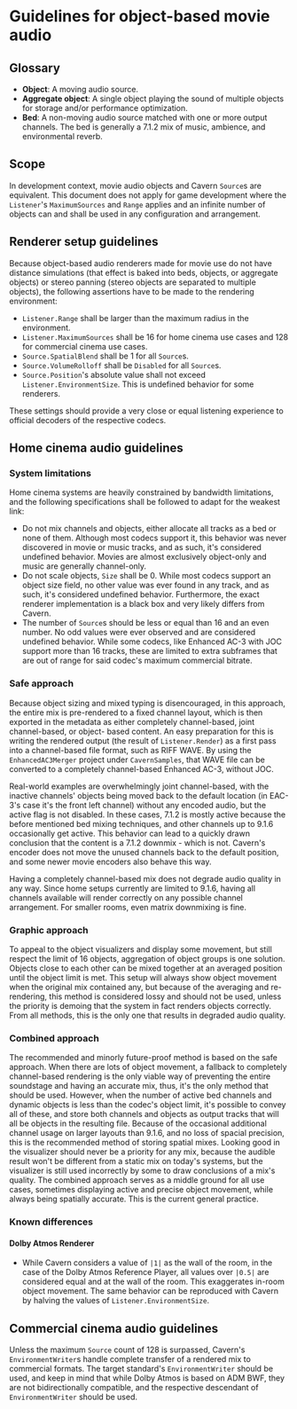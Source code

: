 # Guidelines for object-based movie audio
## Glossary
* **Object**: A moving audio source.
* **Aggregate object**: A single object playing the sound of multiple objects
  for storage and/or performance optimization.
* **Bed**: A non-moving audio source matched with one or more output channels.
  The bed is generally a 7.1.2 mix of music, ambience, and environmental reverb.

## Scope
In development context, movie audio objects and Cavern `Source`s are
equivalent. This document does not apply for game development where the
`Listener`'s `MaximumSources` and `Range` applies and an infinite number of
objects can and shall be used in any configuration and arrangement.

## Renderer setup guidelines
Because object-based audio renderers made for movie use do not have distance
simulations (that effect is baked into beds, objects, or aggregate objects) or
stereo panning (stereo objects are separated to multiple objects), the following
assertions have to be made to the rendering environment:
* `Listener.Range` shall be larger than the maximum radius in the environment.
* `Listener.MaximumSources` shall be 16 for home cinema use cases and 128 for
  commercial cinema use cases.
* `Source.SpatialBlend` shall be 1 for all `Source`s.
* `Source.VolumeRolloff` shall be `Disabled` for all `Source`s.
* `Source.Position`'s absolute value shall not exceed
  `Listener.EnvironmentSize`. This is undefined behavior for some renderers.

These settings should provide a very close or equal listening experience to
official decoders of the respective codecs.

## Home cinema audio guidelines
### System limitations
Home cinema systems are heavily constrained by bandwidth limitations, and the
following specifications shall be followed to adapt for the weakest link:
* Do not mix channels and objects, either allocate all tracks as a bed or none
  of them. Although most codecs support it, this behavior was never discovered
  in movie or music tracks, and as such, it's considered undefined behavior.
  Movies are almost exclusively object-only and music are generally
  channel-only.
* Do not scale objects, `Size` shall be 0. While most codecs support an object
  size field, no other value was ever found in any track, and as such, it's
  considered undefined behavior. Furthermore, the exact renderer implementation
  is a black box and very likely differs from Cavern.
* The number of `Source`s should be less or equal than 16 and an even number. No
  odd values were ever observed and are considered undefined behavior. While
  some codecs, like Enhanced AC-3 with JOC support more than 16 tracks, these
  are limited to extra subframes that are out of range for said codec's maximum
  commercial bitrate.

### Safe approach
Because object sizing and mixed typing is disencouraged, in this approach, the
entire mix is pre-rendered to a fixed channel layout, which is then exported in
the metadata as either completely channel-based, joint channel-based, or object-
based content. An easy preparation for this is writing the rendered output (the
result of `Listener.Render`) as a first pass into a channel-based file format,
such as RIFF WAVE. By using the `EnhancedAC3Merger` project under
`CavernSamples`, that WAVE file can be converted to a completely channel-based
Enhanced AC-3, without JOC.

Real-world examples are overwhelmingly joint channel-based, with the inactive
channels' objects being moved back to the default location (in EAC-3's case it's
the front left channel) without any encoded audio, but the active flag is not
disabled. In these cases, 7.1.2 is mostly active because the before mentioned
bed mixing techniques, and other channels up to 9.1.6 occasionally get active.
This behavior can lead to a quickly drawn conclusion that the content is a 7.1.2
downmix - which is not. Cavern's encoder does not move the unused channels back
to the default position, and some newer movie encoders also behave this way.

Having a completely channel-based mix does not degrade audio quality in any way.
Since home setups currently are limited to 9.1.6, having all channels available
will render correctly on any possible channel arrangement. For smaller rooms,
even matrix downmixing is fine.

### Graphic approach
To appeal to the object visualizers and display some movement, but still respect
the limit of 16 objects, aggregation of object groups is one solution. Objects
close to each other can be mixed together at an averaged position until the
object limit is met. This setup will always show object movement when the
original mix contained any, but because of the averaging and re-rendering, this
method is considered lossy and should not be used, unless the priority is
demoing that the system in fact renders objects correctly. From all methods,
this is the only one that results in degraded audio quality.

### Combined approach
The recommended and minorly future-proof method is based on the safe approach.
When there are lots of object movement, a fallback to completely channel-based
rendering is the only viable way of preventing the entire soundstage and having
an accurate mix, thus, it's the only method that should be used. However, when
the number of active bed channels and dynamic objects is less than the codec's
object limit, it's possible to convey all of these, and store both channels and
objects as output tracks that will all be objects in the resulting file. Because
of the occasional additional channel usage on larger layouts than 9.1.6, and no
loss of spacial precision, this is the recommended method of storing spatial
mixes. Looking good in the visualizer should never be a priority for any mix,
because the audible result won't be different from a static mix on today's
systems, but the visualizer is still used incorrectly by some to draw
conclusions of a mix's quality. The combined approach serves as a middle ground
for all use cases, sometimes displaying active and precise object movement,
while always being spatially accurate. This is the current general practice.

### Known differences
#### Dolby Atmos Renderer
* While Cavern considers a value of `|1|` as the wall of the room, in the case
  of the Dolby Atmos Reference Player, all values over `|0.5|` are considered
  equal and at the wall of the room. This exaggerates in-room object movement.
  The same behavior can be reproduced with Cavern by halving the values of
  `Listener.EnvironmentSize`.

## Commercial cinema audio guidelines
Unless the maximum `Source` count of 128 is surpassed, Cavern's
`EnvironmentWriter`s handle complete transfer of a rendered mix to commercial
formats. The target standard's `EnvironmentWriter` should be used, and keep in
mind that while Dolby Atmos is based on ADM BWF, they are not bidirectionally
compatible, and the respective descendant of `EnvironmentWriter` should be used.
